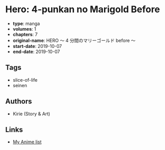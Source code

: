 # Hero: 4-punkan no Marigold Before

-   **type**: manga
-   **volumes**: 1
-   **chapters**: 7
-   **original-name**: HERO ～ 4 分間のマリーゴールド before ～
-   **start-date**: 2019-10-07
-   **end-date**: 2019-10-07

## Tags

-   slice-of-life
-   seinen

## Authors

-   Kirie (Story & Art)

## Links

-   [My Anime list](https://myanimelist.net/manga/122235/Hero__4-punkan_no_Marigold_Before)
